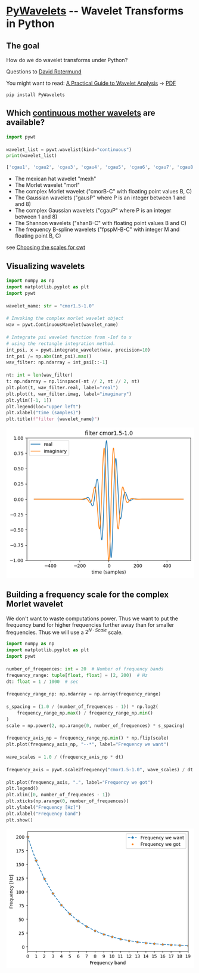 # [PyWavelets](https://pywavelets.readthedocs.io/en/latest/) -- Wavelet Transforms in Python
## The goal
How do we do wavelet transforms under Python?

Questions to [David Rotermund](mailto:davrot@uni-bremen.de)

You might want to read: [A Practical Guide to Wavelet Analysis](https://paos.colorado.edu/research/wavelets/)  ->  [PDF](https://paos.colorado.edu/research/wavelets/bams_79_01_0061.pdf)

```shell
pip install PyWavelets
```

## Which [continuous mother wavelets](https://pywavelets.readthedocs.io/en/latest/ref/cwt.html#continuous-wavelet-families) are available?

```python
import pywt

wavelet_list = pywt.wavelist(kind="continuous")
print(wavelet_list)
```

```Python console
['cgau1', 'cgau2', 'cgau3', 'cgau4', 'cgau5', 'cgau6', 'cgau7', 'cgau8', 'cmor', 'fbsp', 'gaus1', 'gaus2', 'gaus3', 'gaus4', 'gaus5', 'gaus6', 'gaus7', 'gaus8', 'mexh', 'morl', 'shan']
```

* The mexican hat wavelet "mexh" 
* The Morlet wavelet "morl"
* The complex Morlet wavelet ("cmorB-C" with floating point values B, C) 
* The Gaussian wavelets ("gausP" where P is an integer between 1 and and 8)
* The complex Gaussian wavelets ("cgauP" where P is an integer between 1 and 8)
* The Shannon wavelets ("shanB-C" with floating point values B and C)
* The frequency B-spline wavelets ("fpspM-B-C" with integer M and floating point B, C)

see [Choosing the scales for cwt](https://pywavelets.readthedocs.io/en/latest/ref/cwt.html#choosing-the-scales-for-cwt)

## Visualizing wavelets

```python
import numpy as np
import matplotlib.pyplot as plt
import pywt

wavelet_name: str = "cmor1.5-1.0"

# Invoking the complex morlet wavelet object
wav = pywt.ContinuousWavelet(wavelet_name)

# Integrate psi wavelet function from -Inf to x
# using the rectangle integration method.
int_psi, x = pywt.integrate_wavelet(wav, precision=10)
int_psi /= np.abs(int_psi).max()
wav_filter: np.ndarray = int_psi[::-1]

nt: int = len(wav_filter)
t: np.ndarray = np.linspace(-nt // 2, nt // 2, nt)
plt.plot(t, wav_filter.real, label="real")
plt.plot(t, wav_filter.imag, label="imaginary")
plt.ylim([-1, 1])
plt.legend(loc="upper left")
plt.xlabel("time (samples)")
plt.title(f"filter {wavelet_name}")
```

![figure 1](image1.png)

## Building a frequency scale for the complex Morlet wavelet

We don't want to waste computations power. Thus we want to put the frequency band for higher frequencies further away than for smaller frequencies. Thus we will use a $2^{N \cdot Scale}$ scale.

```python
import numpy as np
import matplotlib.pyplot as plt
import pywt

number_of_frequences: int = 20  # Number of frequency bands
frequency_range: tuple[float, float] = (2, 200)  # Hz
dt: float = 1 / 1000  # sec

frequency_range_np: np.ndarray = np.array(frequency_range)

s_spacing = (1.0 / (number_of_frequences - 1)) * np.log2(
    frequency_range_np.max() / frequency_range_np.min()
)
scale = np.power(2, np.arange(0, number_of_frequences) * s_spacing)

frequency_axis_np = frequency_range_np.min() * np.flip(scale)
plt.plot(frequency_axis_np, "--*", label="Frequency we want")

wave_scales = 1.0 / (frequency_axis_np * dt)

frequency_axis = pywt.scale2frequency("cmor1.5-1.0", wave_scales) / dt

plt.plot(frequency_axis, ".", label="Frequency we got")
plt.legend()
plt.xlim([0, number_of_frequences - 1])
plt.xticks(np.arange(0, number_of_frequences))
plt.ylabel("Frequency [Hz]")
plt.xlabel("Frequency band")
plt.show()
```

![figure 2](image2.png)



